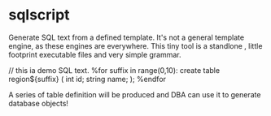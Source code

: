 # sqlscript
Generate SQL text from a defined template. It's not a general template engine, as these engines are everywhere. 
This tiny tool is a standlone , little footprint executable files and very simple grammar.

// this ia demo SQL text.
%for suffix in range(0,10):
create table region${suffix} (
  int id;
  string name;
);
%endfor

A series of table definition will be produced and DBA can use it to generate database objects!

